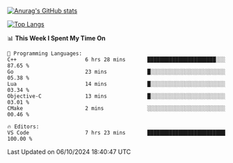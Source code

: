 [![Anurag's GitHub stats](https://github-readme-stats.vercel.app/api?username=wugouzi&count_private=true)](https://github.com/anuraghazra/github-readme-stats)

[![Top Langs](https://github-readme-stats.vercel.app/api/top-langs/?username=wugouzi&layout=compact&count_private=true&hide=html)](https://github.com/anuraghazra/github-readme-stats)

<!--START_SECTION:waka-->
📊 **This Week I Spent My Time On** 

```text
💬 Programming Languages: 
C++                      6 hrs 28 mins       ██████████████████████░░░   87.65 % 
Go                       23 mins             █░░░░░░░░░░░░░░░░░░░░░░░░   05.38 % 
Lua                      14 mins             █░░░░░░░░░░░░░░░░░░░░░░░░   03.34 % 
Objective-C              13 mins             █░░░░░░░░░░░░░░░░░░░░░░░░   03.01 % 
CMake                    2 mins              ░░░░░░░░░░░░░░░░░░░░░░░░░   00.46 % 

🔥 Editors: 
VS Code                  7 hrs 23 mins       █████████████████████████   100.00 % 
```


 Last Updated on 06/10/2024 18:40:47 UTC
<!--END_SECTION:waka-->

<!--
**wugouzi/wugouzi** is a ✨ _special_ ✨ repository because its `README.md` (this file) appears on your GitHub profile.

Here are some ideas to get you started:

- 🔭 I’m currently working on ...
- 🌱 I’m currently learning ...
- 👯 I’m looking to collaborate on ...
- 🤔 I’m looking for help with ...
- 💬 Ask me about ...
- 📫 How to reach me: ...
- 😄 Pronouns: ...
- ⚡ Fun fact: ...
-->
